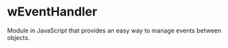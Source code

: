 # wEventHandler
Module in JavaScript that provides an easy way to manage events between objects.




